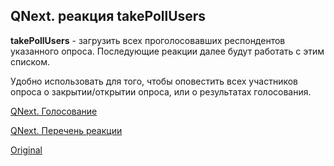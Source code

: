 ## QNext. реакция takePollUsers

**takePollUsers** - загрузить всех проголосовавших респондентов указанного опроса. Последующие реакции далее будут работать с этим списком.

Удобно использовать для того, чтобы оповестить всех участников опроса о закрытии/открытии опроса, или о результатах голосования.



[QNext. Голосование](/docs-test/ph/admin/vote-about)

[QNext. Перечень реакции](/docs-test/ph/reactions)
  
[Original](https://telegra.ph/QNext-admin-reaction-takePollUsers-05-03)